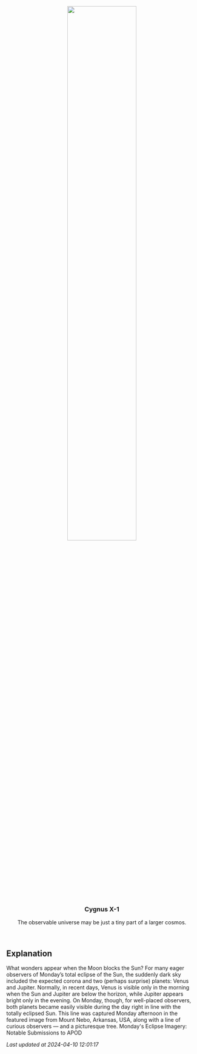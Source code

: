 <p align='center'>
    <img src='https://apod.nasa.gov/apod/image/2404/EclipsePlanets_Vetter_960.jpg' width='60%' />
    <h3 align="center">Cygnus X-1</h3>
    <p align="center">The observable universe may be just a tiny part of a larger cosmos.</p>
</p>
<br/>

Explanation
--
What wonders appear when the Moon blocks the Sun? For many eager observers of Monday’s total eclipse of the Sun, the suddenly dark sky included the expected corona and two (perhaps surprise) planets: Venus and Jupiter. Normally, in recent days, Venus is visible only in the morning when the Sun and Jupiter are below the horizon, while Jupiter appears bright only in the evening.  On Monday, though, for well-placed observers, both planets became easily visible during the day right in line with the totally eclipsed Sun. This line was captured Monday afternoon in the featured image from Mount Nebo, Arkansas, USA, along with a line of curious observers — and a picturesque tree.   Monday's Eclipse Imagery: Notable Submissions to APOD


*Last updated at 2024-04-10 12:01:17*
